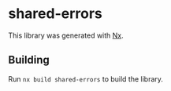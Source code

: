 # shared-errors

This library was generated with [Nx](https://nx.dev).

## Building

Run `nx build shared-errors` to build the library.
